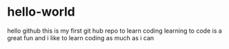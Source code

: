 # hello-world
hello github this is my first git hub repo to learn coding
learning to code is a great fun and i like to learn coding as much as i can
